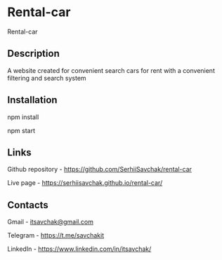 # Rental-car

Rental-car

## Description

A website created for convenient search  cars for rent with a convenient
filtering and search system

## Installation

npm install

npm start

## Links

Github repository - https://github.com/SerhiiSavchak/rental-car

Live page - https://serhiisavchak.github.io/rental-car/

## Contacts

Gmail - itsavchak@gmail.com

Telegram - https://t.me/savchakit

LinkedIn - https://www.linkedin.com/in/itsavchak/
